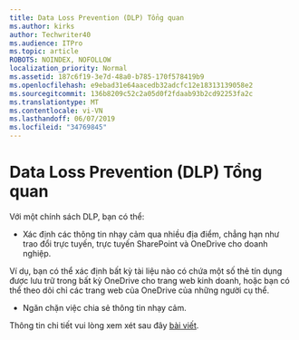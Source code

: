 ```yaml
---
title: Data Loss Prevention (DLP) Tổng quan
ms.author: kirks
author: Techwriter40
ms.audience: ITPro
ms.topic: article
ROBOTS: NOINDEX, NOFOLLOW
localization_priority: Normal
ms.assetid: 187c6f19-3e7d-48a0-b785-170f578419b9
ms.openlocfilehash: e9ebad31e64aacedb32adcfc12e18313139058e2
ms.sourcegitcommit: 136b8209c52c2a05d0f2fdaab93b2cd92253fa2c
ms.translationtype: MT
ms.contentlocale: vi-VN
ms.lasthandoff: 06/07/2019
ms.locfileid: "34769845"
---
```

# <a name="data-loss-prevention-dlp-overview"></a>Data Loss Prevention (DLP) Tổng quan

Với một chính sách DLP, bạn có thể:

- Xác định các thông tin nhạy cảm qua nhiều địa điểm, chẳng hạn như trao đổi trực tuyến, trực tuyến SharePoint và OneDrive cho doanh nghiệp.


Ví dụ, bạn có thể xác định bất kỳ tài liệu nào có chứa một số thẻ tín dụng được lưu trữ trong bất kỳ OneDrive cho trang web kinh doanh, hoặc bạn có thể theo dõi chỉ các trang web của OneDrive của những người cụ thể.

- Ngăn chặn việc chia sẻ thông tin nhạy cảm.


Thông tin chi tiết vui lòng xem xét sau đây [bài viết](https://docs.microsoft.com/office365/securitycompliance/data-loss-prevention-policies).

